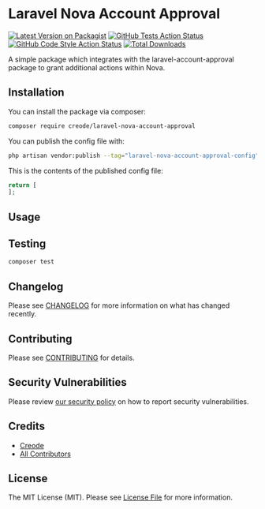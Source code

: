 # Laravel Nova Account Approval

[![Latest Version on Packagist](https://img.shields.io/packagist/v/creode/laravel-nova-account-approval.svg?style=flat-square)](https://packagist.org/packages/creode/laravel-nova-account-approval)
[![GitHub Tests Action Status](https://img.shields.io/github/actions/workflow/status/creode-modules/laravel-nova-account-approval/run-tests.yml?branch=main&label=tests&style=flat-square)](https://github.com/creode-modules/laravel-nova-account-approval/actions?query=workflow%3Arun-tests+branch%3Amain)
[![GitHub Code Style Action Status](https://img.shields.io/github/actions/workflow/status/creode-modules/laravel-nova-account-approval/fix-php-code-style-issues.yml?branch=main&label=code%20style&style=flat-square)](https://github.com/creode-modules/laravel-nova-account-approval/actions?query=workflow%3A"Fix+PHP+code+style+issues"+branch%3Amain)
[![Total Downloads](https://img.shields.io/packagist/dt/creode/laravel-nova-account-approval.svg?style=flat-square)](https://packagist.org/packages/creode/laravel-nova-account-approval)

A simple package which integrates with the laravel-account-approval package to grant additional actions within Nova.

## Installation

You can install the package via composer:

```bash
composer require creode/laravel-nova-account-approval
```

You can publish the config file with:

```bash
php artisan vendor:publish --tag="laravel-nova-account-approval-config"
```

This is the contents of the published config file:

```php
return [
];
```

## Usage


## Testing

```bash
composer test
```

## Changelog

Please see [CHANGELOG](CHANGELOG.md) for more information on what has changed recently.

## Contributing

Please see [CONTRIBUTING](CONTRIBUTING.md) for details.

## Security Vulnerabilities

Please review [our security policy](../../security/policy) on how to report security vulnerabilities.

## Credits

- [Creode](https://github.com/creode-dev)
- [All Contributors](../../contributors)

## License

The MIT License (MIT). Please see [License File](LICENSE.md) for more information.
